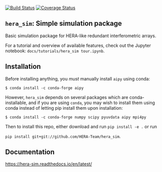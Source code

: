 [![Build Status](https://travis-ci.org/HERA-Team/hera_sim.svg?branch=master)](https://travis-ci.org/HERA-Team/hera_sim)
[![Coverage Status](https://coveralls.io/repos/github/HERA-Team/hera_sim/badge.svg?branch=master)](https://coveralls.io/github/HERA-Team/hera_sim?branch=master)

`hera_sim`: Simple simulation package
-------------------------------------

Basic simulation package for HERA-like redundant interferometric 
arrays. 

For a tutorial and overview of available features, check out the 
Jupyter notebook: `docs/tutorials/hera_sim tour.ipynb`.

Installation
------------
Before installing anything, you *must* manually install ``aipy`` using conda:

```
$ conda install -c conda-forge aipy
```

However, ``hera_sim`` depends on several packages which are conda-installable,
and if you are using ``conda``, you may wish to install them using conda 
instead of letting pip install them upon installation:

``$ conda install -c conda-forge numpy scipy pyuvdata aipy mpi4py``

Then to install this repo, either download and run ``pip install -e .`` or
run 

``pip install git+git://github.com/HERA-Team/hera_sim``.

Documentation
-------------
https://hera-sim.readthedocs.io/en/latest/
